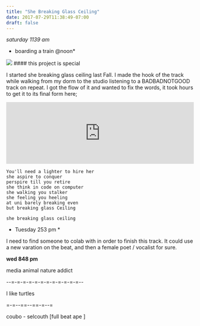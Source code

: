 ```yaml
---
title: "She Breaking Glass Ceiling"
date: 2017-07-29T11:38:49-07:00
draft: false
---
```


*saturday 1139 am*
* boarding a train @noon*

<img src="/images/trapt1.jpg"/>
#### this project is special

I started she breaking glass ceiling last Fall. I made the hook of the track while walking from my dorm to the studio listening to a BADBADNOTGOOD track on repeat. I got the flow of it and wanted to fix the words, it took hours to get it to its final form here;

<iframe width="100%" height="166" scrolling="no" frameborder="no" src="https://w.soundcloud.com/player/?url=https%3A//api.soundcloud.com/tracks/335854991%3Fsecret_token%3Ds-8VJc1&amp;color=ff5500&amp;auto_play=false&amp;hide_related=false&amp;show_comments=true&amp;show_user=true&amp;show_reposts=false"></iframe>


```
You'll need a lighter to hire her
she aspire to conquer
perspire till you retire
she think in code on computer
she walking you stalker
she feeling you heeling
at uni barely breaking even
but breaking glass Ceiling

she breaking glass ceiling

```

* Tuesday 253 pm *

I need to find someone to colab with in order to finish this track. It could use a new varation on the beat, and then a female poet / vocalist for sure.




**wed 848 pm**


media animal nature addict



--=-=-=-=-=-=-=-=-=-=-=-=--






I like turtles

=-=--==--==-=--=



coubo - selcouth [full beat ape ]
